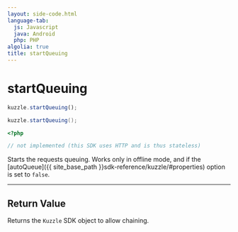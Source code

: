 ```yaml
---
layout: side-code.html
language-tab:
  js: Javascript
  java: Android
  php: PHP
algolia: true
title: startQueuing
---
```


# startQueuing

```js
kuzzle.startQueuing();
```

```java
kuzzle.startQueuing();
```

```php
<?php

// not implemented (this SDK uses HTTP and is thus stateless)
```

Starts the requests queuing. Works only in offline mode, and if the [autoQueue]({{ site_base_path }}sdk-reference/kuzzle/#properties) option is set to `false`.

---

## Return Value

Returns the `Kuzzle` SDK object to allow chaining.
